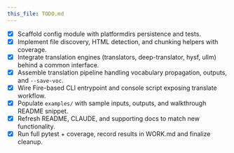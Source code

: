 ```yaml
---
this_file: TODO.md
---
```

- [x] Scaffold config module with platformdirs persistence and tests.
- [x] Implement file discovery, HTML detection, and chunking helpers with coverage.
- [x] Integrate translation engines (translators, deep-translator, hysf, ullm) behind a common interface.
- [x] Assemble translation pipeline handling vocabulary propagation, outputs, and ``--save-voc``.
- [x] Wire Fire-based CLI entrypoint and console script exposing translate workflow.
- [x] Populate ``examples/`` with sample inputs, outputs, and walkthrough README snippet.
- [x] Refresh README, CLAUDE, and supporting docs to match new functionality.
- [x] Run full pytest + coverage, record results in WORK.md and finalize cleanup.
